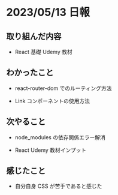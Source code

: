 # 2023/05/13 日報

## 取り組んだ内容

- React 基礎 Udemy 教材

## わかったこと

- react-router-dom でのルーティング方法

- Link コンポーネントの使用方法

## 次やること

- node_modules の依存関係エラー解消

- React Udemy 教材インプット

## 感じたこと

- 自分自身 CSS が苦手であると感じた
